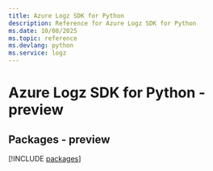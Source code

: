 ```yaml
---
title: Azure Logz SDK for Python
description: Reference for Azure Logz SDK for Python
ms.date: 10/08/2025
ms.topic: reference
ms.devlang: python
ms.service: logz
---
```

# Azure Logz SDK for Python - preview
## Packages - preview
[!INCLUDE [packages](logz-index.md)]
